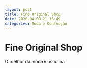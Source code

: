 ```yaml
---
layout: post
title: Fine Original Shop 
date: 2020-04-09 21:16:49 
categories: Moda e Confecção
---
```


# Fine Original Shop 

O melhor da moda masculina 
